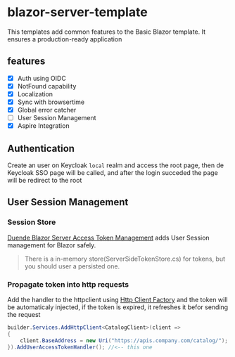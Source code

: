 # blazor-server-template

This templates add common features to the Basic Blazor template. It ensures a production-ready application

## features

- [x] Auth using OIDC
- [x] NotFound capability
- [x] Localization
- [x] Sync with browsertime
- [x] Global error catcher
- [ ] User Session Management
- [x] Aspire Integration

## Authentication

Create an user on Keycloak `local` realm and access the root page, then de Keycloak SSO page will be called, and after the login succeded the page will be redirect to the root

## User Session Management

### Session Store

[Duende Blazor Server Access Token Management](https://docs.duendesoftware.com/accesstokenmanagement/blazor-server/) adds User Session management for Blazor safely.

> There is a in-memory store(ServerSideTokenStore.cs) for tokens, but you should user a persisted one.

### Propagate token into http requests

Add the handler to the httpclient using [Http Client Factory](https://docs.duendesoftware.com/accesstokenmanagement/workers/#http-client-factory) and the token will be automaticaly injected, if the token is expired, it refreshes it befor sending the request

```csharp
builder.Services.AddHttpClient<CatalogClient>(client =>
{
    client.BaseAddress = new Uri("https://apis.company.com/catalog/");
}).AddUserAccessTokenHandler(); //<-- this one
```

